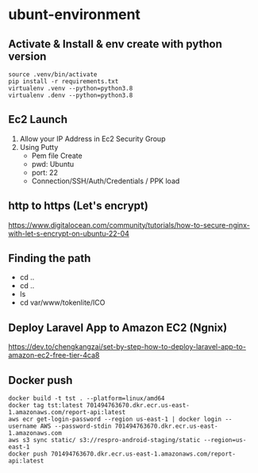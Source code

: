 # ubunt-environment

## Activate & Install & env create with python version
```
source .venv/bin/activate
pip install -r requirements.txt
virtualenv .venv --python=python3.8
virtualenv .denv --python=python3.8
```
## Ec2 Launch
 1. Allow your IP Address in Ec2 Security Group
 2. Using Putty
    - Pem file Create 
    - pwd: Ubuntu
    - port: 22
    - Connection/SSH/Auth/Credentials / PPK load

## http to https (Let's encrypt)
https://www.digitalocean.com/community/tutorials/how-to-secure-nginx-with-let-s-encrypt-on-ubuntu-22-04

## Finding the path
 - cd ..
 - cd ..
 - ls
 - cd var/www/tokenlite/ICO

## Deploy Laravel App to Amazon EC2 (Ngnix)
https://dev.to/chengkangzai/set-by-step-how-to-deploy-laravel-app-to-amazon-ec2-free-tier-4ca8

## Docker push
```
docker build -t tst . --platform=linux/amd64
docker tag tst:latest 701494763670.dkr.ecr.us-east-1.amazonaws.com/report-api:latest
aws ecr get-login-password --region us-east-1 | docker login --username AWS --password-stdin 701494763670.dkr.ecr.us-east-1.amazonaws.com
aws s3 sync static/ s3://respro-android-staging/static --region=us-east-1
docker push 701494763670.dkr.ecr.us-east-1.amazonaws.com/report-api:latest

```
